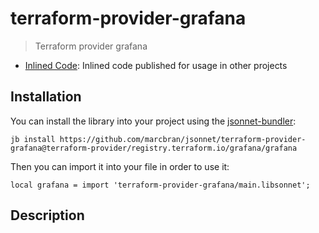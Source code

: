 # terraform-provider-grafana

> Terraform provider grafana

- [Inlined Code](https://github.com/marcbran/jsonnet/blob/terraform-provider/registry.terraform.io/grafana/grafana/terraform-provider-grafana/main.libsonnet): Inlined code published for usage in other projects

## Installation

You can install the library into your project using the [jsonnet-bundler](https://github.com/jsonnet-bundler/jsonnet-bundler):

```shell
jb install https://github.com/marcbran/jsonnet/terraform-provider-grafana@terraform-provider/registry.terraform.io/grafana/grafana
```

Then you can import it into your file in order to use it:

```jsonnet
local grafana = import 'terraform-provider-grafana/main.libsonnet';
```

## Description

